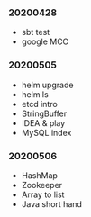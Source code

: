 ### 20200428

- sbt test
- google MCC

### 20200505

- helm upgrade
- helm ls
- etcd intro
- StringBuffer
- IDEA & play
- MySQL index

### 20200506

- HashMap
- Zookeeper
- Array to list
- Java short hand